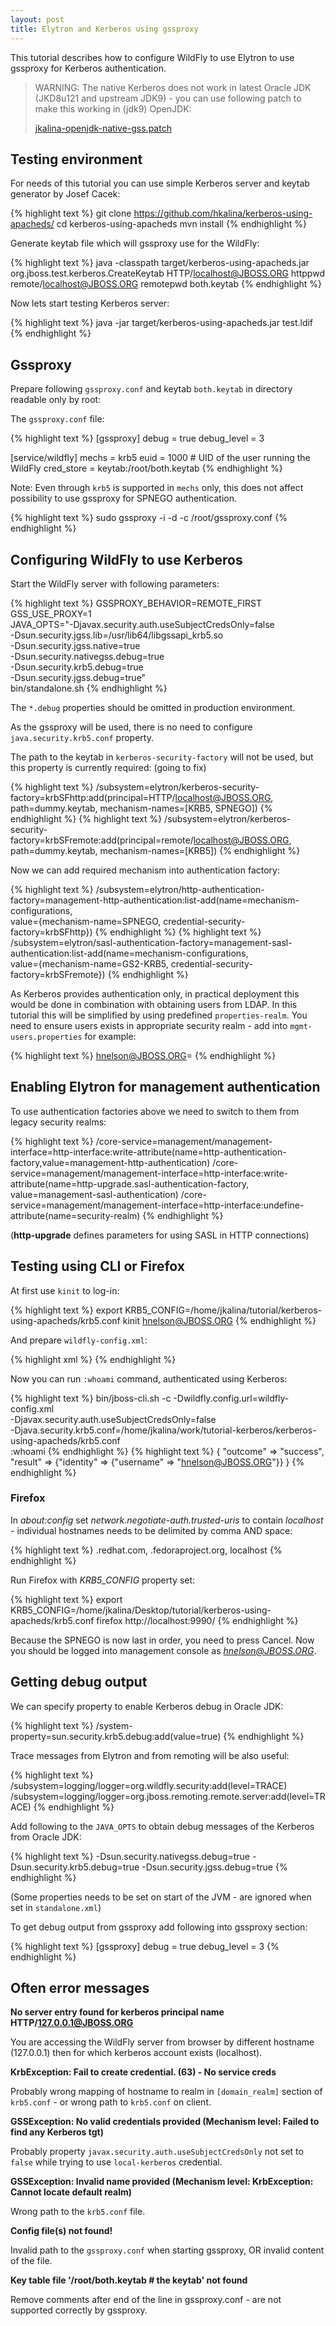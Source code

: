 ```yaml
---
layout: post
title: Elytron and Kerberos using gssproxy
---
```


This tutorial describes how to configure WildFly to use Elytron to use gssproxy for Kerberos authentication.

> WARNING: The native Kerberos does not work in latest Oracle JDK (JKD8u121 and upstream JDK9) - you can use following patch to make this working in (jdk9) OpenJDK:
>
> [jkalina-openjdk-native-gss.patch](/resources/jkalina-openjdk-native-gss.patch)

## Testing environment

For needs of this tutorial you can use simple Kerberos server and keytab generator by Josef Cacek:

{% highlight text %}
git clone https://github.com/hkalina/kerberos-using-apacheds/
cd kerberos-using-apacheds
mvn install
{% endhighlight %}

Generate keytab file which will gssproxy use for the WildFly:

{% highlight text %}
java -classpath target/kerberos-using-apacheds.jar org.jboss.test.kerberos.CreateKeytab HTTP/localhost@JBOSS.ORG httppwd remote/localhost@JBOSS.ORG remotepwd both.keytab
{% endhighlight %}

Now lets start testing Kerberos server:

{% highlight text %}
java -jar target/kerberos-using-apacheds.jar test.ldif
{% endhighlight %}

## Gssproxy

Prepare following `gssproxy.conf` and keytab `both.keytab` in directory readable only by root:

The `gssproxy.conf` file:

{% highlight text %}
[gssproxy]
  debug = true
  debug_level = 3

[service/wildfly]
  mechs = krb5
  euid = 1000 # UID of the user running the WildFly
  cred_store = keytab:/root/both.keytab
{% endhighlight %}

Note: Even through `krb5` is supported in `mechs` only, this does not affect possibility to use gssproxy for SPNEGO authentication.

{% highlight text %}
sudo gssproxy -i -d -c /root/gssproxy.conf
{% endhighlight %}

## Configuring WildFly to use Kerberos

Start the WildFly server with following parameters:

{% highlight text %}
GSSPROXY_BEHAVIOR=REMOTE_FIRST \
GSS_USE_PROXY=1 \
JAVA_OPTS="-Djavax.security.auth.useSubjectCredsOnly=false \
           -Dsun.security.jgss.lib=/usr/lib64/libgssapi_krb5.so \
           -Dsun.security.jgss.native=true \
           -Dsun.security.nativegss.debug=true \
           -Dsun.security.krb5.debug=true \
           -Dsun.security.jgss.debug=true" \
bin/standalone.sh
{% endhighlight %}

The `*.debug` properties should be omitted in production environment.

As the gssproxy will be used, there is no need to configure `java.security.krb5.conf` property.

The path to the keytab in `kerberos-security-factory` will not be used, but this property is currently required: (going to fix)

{% highlight text %}
/subsystem=elytron/kerberos-security-factory=krbSFhttp:add(principal=HTTP/localhost@JBOSS.ORG, path=dummy.keytab, mechanism-names=[KRB5, SPNEGO])
{% endhighlight %}
{% highlight text %}
/subsystem=elytron/kerberos-security-factory=krbSFremote:add(principal=remote/localhost@JBOSS.ORG, path=dummy.keytab, mechanism-names=[KRB5])
{% endhighlight %}

Now we can add required mechanism into authentication factory:

{% highlight text %}
/subsystem=elytron/http-authentication-factory=management-http-authentication:list-add(name=mechanism-configurations, \
    value={mechanism-name=SPNEGO, credential-security-factory=krbSFhttp})
{% endhighlight %}
{% highlight text %}
/subsystem=elytron/sasl-authentication-factory=management-sasl-authentication:list-add(name=mechanism-configurations, \
    value={mechanism-name=GS2-KRB5, credential-security-factory=krbSFremote})
{% endhighlight %}

As Kerberos provides authentication only, in practical deployment this would be done in combination with obtaining users from LDAP.
In this tutorial this will be simplified by using predefined `properties-realm`. You need to ensure users exists in appropriate security realm - add into `mgmt-users.properties` for example:

{% highlight text %}
hnelson@JBOSS.ORG=
{% endhighlight %}

## Enabling Elytron for management authentication

To use authentication factories above we need to switch to them from legacy security realms:

{% highlight text %}
/core-service=management/management-interface=http-interface:write-attribute(name=http-authentication-factory,value=management-http-authentication)
/core-service=management/management-interface=http-interface:write-attribute(name=http-upgrade.sasl-authentication-factory, value=management-sasl-authentication)
/core-service=management/management-interface=http-interface:undefine-attribute(name=security-realm)
{% endhighlight %}

(**http-upgrade** defines parameters for using SASL in HTTP connections)

## Testing using CLI or Firefox

At first use `kinit` to log-in:

{% highlight text %}
export KRB5_CONFIG=/home/jkalina/tutorial/kerberos-using-apacheds/krb5.conf
kinit hnelson@JBOSS.ORG
{% endhighlight %}

And prepare `wildfly-config.xml`:

{% highlight xml %}
<configuration>
    <authentication-client xmlns="urn:elytron:1.2">
        <authentication-rules>
            <rule use-configuration="conf" />
        </authentication-rules>
        <authentication-configurations>
             <configuration name="conf">
                 <sasl-mechanism-selector selector="GS2-KRB5"/>
                 <credentials>
                     <!-- use ticket cache from kinit -->
                     <local-kerberos mechanism-names="KRB5" />
                 </credentials>
             </configuration>
        </authentication-configurations>
    </authentication-client>
</configuration>
{% endhighlight %}

Now you can run `:whoami` command, authenticated using Kerberos:

{% highlight text %}
bin/jboss-cli.sh -c -Dwildfly.config.url=wildfly-config.xml \
    -Djavax.security.auth.useSubjectCredsOnly=false \
    -Djava.security.krb5.conf=/home/jkalina/work/tutorial-kerberos/kerberos-using-apacheds/krb5.conf \
    :whoami
{% endhighlight %}
{% highlight text %}
{
    "outcome" => "success",
    "result" => {"identity" => {"username" => "hnelson@JBOSS.ORG"}}
}
{% endhighlight %}

### Firefox

In *about:config* set *network.negotiate-auth.trusted-uris* to contain *localhost* - individual hostnames needs to be delimited by comma AND space:

{% highlight text %}
.redhat.com, .fedoraproject.org, localhost
{% endhighlight %}

Run Firefox with *KRB5_CONFIG* property set:

{% highlight text %}
export KRB5_CONFIG=/home/jkalina/Desktop/tutorial/kerberos-using-apacheds/krb5.conf
firefox http://localhost:9990/
{% endhighlight %}

Because the SPNEGO is now last in order, you need to press Cancel. Now you should be logged into management console as *hnelson@JBOSS.ORG*.

## Getting debug output

We can specify property to enable Kerberos debug in Oracle JDK:

{% highlight text %}
/system-property=sun.security.krb5.debug:add(value=true)
{% endhighlight %}

Trace messages from Elytron and from remoting will be also useful:

{% highlight text %}
/subsystem=logging/logger=org.wildfly.security:add(level=TRACE)
/subsystem=logging/logger=org.jboss.remoting.remote.server:add(level=TRACE)
{% endhighlight %}

Add following to the `JAVA_OPTS` to obtain debug messages of the Kerberos from Oracle JDK:

{% highlight text %}
-Dsun.security.nativegss.debug=true
-Dsun.security.krb5.debug=true
-Dsun.security.jgss.debug=true
{% endhighlight %}

(Some properties needs to be set on start of the JVM - are ignored when set in `standalone.xml`)

To get debug output from gssproxy add following into gssproxy section:

{% highlight text %}
[gssproxy]
  debug = true
  debug_level = 3
{% endhighlight %}

## Often error messages

**No server entry found for kerberos principal name HTTP/127.0.0.1@JBOSS.ORG**

You are accessing the WildFly server from browser by different hostname (127.0.0.1) then for which kerberos account exists (localhost).

**KrbException: Fail to create credential. (63) - No service creds**

Probably wrong mapping of hostname to realm in `[domain_realm]` section of `krb5.conf` - or wrong path to `krb5.conf` on client.

**GSSException: No valid credentials provided (Mechanism level: Failed to find any Kerberos tgt)**

Probably property `javax.security.auth.useSubjectCredsOnly` not set to `false` while trying to use `local-kerberos` credential.

**GSSException: Invalid name provided (Mechanism level: KrbException: Cannot locate default realm)**

Wrong path to the `krb5.conf` file.

**Config file(s) not found!**

Invalid path to the `gssproxy.conf` when starting gssproxy, OR invalid content of the file.

**Key table file '/root/both.keytab # the keytab' not found**

Remove comments after end of the line in gssproxy.conf - are not supported correctly by gssproxy.

